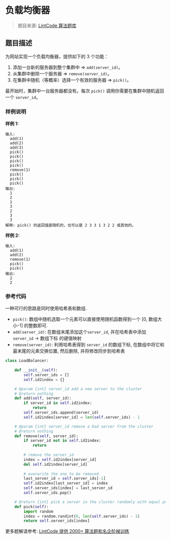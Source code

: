 # 负载均衡器
 > 题目来源: [LintCode 算法题库](https://www.lintcode.com/problem/load-balancer/?utm_source=sc-github-wzz)
 ## 题目描述
 为网站实现一个负载均衡器，提供如下的 3 个功能：

1. 添加一台新的服务器到整个集群中 => `add(server_id)`。
2. 从集群中删除一个服务器 => `remove(server_id)`。
3. 在集群中随机（等概率）选择一个有效的服务器 => `pick()`。

最开始时，集群中一台服务器都没有。每次 `pick()` 调用你需要在集群中随机返回一个 `server_id`。
 ### 样例说明
 **样例 1:**
```
输入:
  add(1)
  add(2)
  add(3)
  pick()
  pick()
  pick()
  pick()
  remove(1)
  pick()
  pick()
  pick()
输出:
  1
  2
  1
  3
  2
  3
  3
解释: pick() 的返回值是随机的，也可以是 2 3 3 1 3 2 2 或其他的。
```

**样例 2:**
```
输入:
  add(1)
  add(2)
  remove(1)
  pick()
  pick()
输出:
  2
  2
```

 ### 参考代码
 一种可行的思路是同时使用哈希表和数组.

* `pick()`: 数组中随机选取一个元素可以直接使用随机函数得到一个 \[0, 数组大小-1\] 的整数即可.
* `add(server_id)`: 在数组末尾添加这个`server_id`, 并在哈希表中添加 `server_id` -> 数组下标 的键值映射
* `remove(server_id)`: 利用哈希表得到 `server_id` 的数组下标, 在数组中将它和最末尾的元素交换位置, 然后删除, 并将修改同步到哈希表
```python
class LoadBalancer:
    
    def __init__(self):
        self.server_ids = []
        self.id2index = {}

    # @param {int} server_id add a new server to the cluster 
    # @return nothing
    def add(self, server_id):
        if server_id in self.id2index:
            return
        self.server_ids.append(server_id)
        self.id2index[server_id] = len(self.server_ids) - 1

    # @param {int} server_id remove a bad server from the cluster
    # @return nothing
    def remove(self, server_id):
        if server_id not in self.id2index:
            return
        
        # remove the server_id
        index = self.id2index[server_id]
        del self.id2index[server_id]
        
        # overwrite the one to be removed
        last_server_id = self.server_ids[-1]
        self.id2index[last_server_id] = index
        self.server_ids[index] = last_server_id
        self.server_ids.pop()

    # @return {int} pick a server in the cluster randomly with equal probability
    def pick(self):
        import random
        index = random.randint(0, len(self.server_ids) - 1)
        return self.server_ids[index]
```
 更多题解请参考: [LintCode 提供 2000+ 算法题和名企阶梯训练](https://www.lintcode.com/problem/?utm_source=sc-github-wzz)